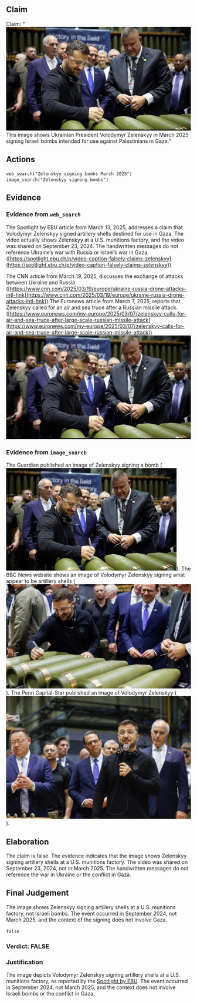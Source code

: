 ## Claim
Claim: "![image 40](media/66.jpg) This image shows Ukrainian President Volodymyr Zelenskyy in March 2025 signing Israeli bombs intended for use against Palestinians in Gaza."

## Actions
```
web_search("Zelenskyy signing bombs March 2025")
image_search("Zelenskyy signing bombs")
```

## Evidence
### Evidence from `web_search`
The Spotlight by EBU article from March 13, 2025, addresses a claim that Volodymyr Zelenskyy signed artillery shells destined for use in Gaza. The video actually shows Zelenskyy at a U.S. munitions factory, and the video was shared on September 23, 2024. The handwritten messages do not reference Ukraine’s war with Russia or Israel’s war in Gaza. ([https://spotlight.ebu.ch/p/video-caption-falsely-claims-zelenskyy](https://spotlight.ebu.ch/p/video-caption-falsely-claims-zelenskyy))

The CNN article from March 19, 2025, discusses the exchange of attacks between Ukraine and Russia. ([https://www.cnn.com/2025/03/19/europe/ukraine-russia-drone-attacks-intl-hnk](https://www.cnn.com/2025/03/19/europe/ukraine-russia-drone-attacks-intl-hnk)) The Euronews article from March 7, 2025, reports that Zelenskyy called for an air and sea truce after a Russian missile attack. ([https://www.euronews.com/my-europe/2025/03/07/zelenskyy-calls-for-air-and-sea-truce-after-large-scale-russian-missile-attack](https://www.euronews.com/my-europe/2025/03/07/zelenskyy-calls-for-air-and-sea-truce-after-large-scale-russian-missile-attack)) ![image 40](media/66.jpg)


### Evidence from `image_search`
The Guardian published an image of Zelenskyy signing a bomb (![image 7264](media/2025-08-29_21-20-1756502412-972178.jpg)). The BBC News website shows an image of Volodymyr Zelenskyy signing what appear to be artillery shells (![image 7265](media/2025-08-29_21-20-1756502413-075257.jpg)). The Penn Capital-Star published an image of Volodymyr Zelenskyy (![image 7267](media/2025-08-29_21-20-1756502413-342824.jpg)).


## Elaboration
The claim is false. The evidence indicates that the image shows Zelenskyy signing artillery shells at a U.S. munitions factory. The video was shared on September 23, 2024, not in March 2025. The handwritten messages do not reference the war in Ukraine or the conflict in Gaza.


## Final Judgement
The image shows Zelenskyy signing artillery shells at a U.S. munitions factory, not Israeli bombs. The event occurred in September 2024, not March 2025, and the context of the signing does not involve Gaza.

`false`

### Verdict: FALSE

### Justification
The image depicts Volodymyr Zelenskyy signing artillery shells at a U.S. munitions factory, as reported by the [Spotlight by EBU](https://spotlight.ebu.ch/p/video-caption-falsely-claims-zelenskyy). The event occurred in September 2024, not March 2025, and the context does not involve Israeli bombs or the conflict in Gaza.
